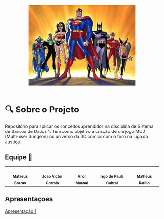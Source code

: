 
<div align="center"> 
<img src="docs/imgs/ligadajustica.jpg" width="350px"></img>
</div>

</br>

# :mag: Sobre o Projeto

Repositório para aplicar os conceitos aprendidos na disciplina de Sistema de Bancos de Dados 1. Tem como objetivo a criação de um jogo MUD (Multi-user dungeon) no universo da DC comics com o foco na Liga da Justiça.


## Equipe 🤝

<div class="md-typeset__scrollwrap"><div class="md-typeset__table"><table>
    <tbody><tr>
        <td align="center"><a href="https://github.com/MtsSrs"><img onmouseover="opaqImg(this)" onmouseout="normalImg(this)" style="border-radius: 50%; opacity: 1;" src="https://avatars.githubusercontent.com/MtsSrs" alt="" width="100px;"><br><sub><b>Matheus Soares</b></sub></a><br><a href="https://github.com/MtsSrs"></a></td>
        <td align="center"><a href="https://github.com/CorreiaJV"><img onmouseover="opaqImg(this)" onmouseout="normalImg(this)" style="border-radius: 50%;" src="https://avatars.githubusercontent.com/CorreiaJV " alt="" width="100px;"><br><sub><b>Joao Victor Correia </b></sub></a><br><a href="https://github.com/CorreiaJV"></a></td>
        <td align="center"><a href="https://github.com/vitormanoel17"><img onmouseover="opaqImg(this)" onmouseout="normalImg(this)" style="border-radius: 50%; opacity: 1;" src="https://avatars.githubusercontent.com/vitormanoel17" alt="" width="100px;"><br><sub><b> Vitor Manoel</b></sub></a><br><a href="https://github.com/vitormanoel17"></a></td>
        <td align="center"><a href="https://github.com/iagocabral"><img onmouseover="opaqImg(this)" onmouseout="normalImg(this)" style="border-radius: 50%;" src="https://avatars.githubusercontent.com/iagocabral" alt="" width="100px;"><br><sub><b>Iago de Paula Cabral</b></sub></a><br><a href="https://github.com/iagocabral"></a></td>
        <td align="center"><a href="https://github.com/MatheusPerillo"><img onmouseover="opaqImg(this)" onmouseout="normalImg(this)" style="border-radius: 50%; opacity: 1;" src="https://avatars.githubusercontent.com/MatheusPerillo" alt="" width="100px;"><br><sub><b>Matheus Perillo</b></sub></a><br><a href="https://github.com/MatheusPerillo"></a></td>      
    </tr> 
</tbody></table></div></div>      

## Apresentações

<a href="https://www.youtube.com/watch?v=4aodH7TfQRc">Apresentação 1</a> <br>
